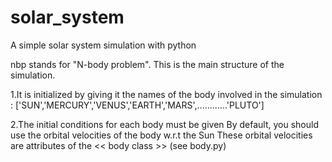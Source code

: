 # solar_system
A simple solar system simulation with python

nbp stands for "N-body problem". This is the main structure of the simulation.

1.It is initialized by giving it the names of the body involved in the simulation :
['SUN','MERCURY','VENUS','EARTH','MARS',............'PLUTO']

2.The initial conditions for each body must be given
By default, you should use the orbital velocities of the body w.r.t the Sun
These orbital velocities are attributes of the << body class >> (see body.py)

